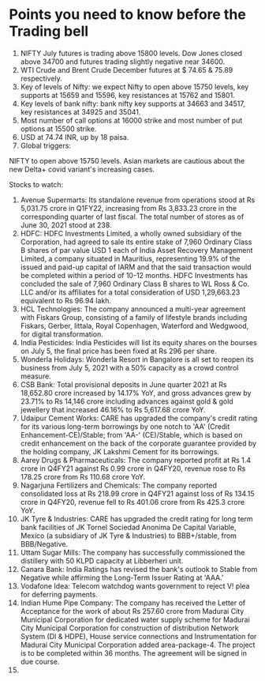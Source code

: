 # Points you need to know before the Trading bell

1. NIFTY July futures is trading above 15800 levels. Dow Jones closed above 34700 and futures trading slightly negative near 34600.
2. WTI Crude and Brent Crude December futures at $ 74.65 & 75.89 respectively.
3. Key of levels of Nifty: we expect Nifty to open above 15750 levels, key supports at 15659 and 15596, key resistances at 15762 and 15801.
4. Key levels of bank nifty: bank nifty key supports at 34663 and 34517, key resistances at 34925 and 35041.
5. Most number of call options at 16000 strike and most number of put options at 15500 strike.
6. USD at 74.74 INR, up by 18 paisa.
7. Global triggers: 

NIFTY to open above 15750 levels. Asian markets are cautious about the new Delta+ covid variant's increasing cases.

Stocks to watch:
1. Avenue Supermarts: Its standalone revenue from operations stood at Rs 5,031.75 crore in Q1FY22, increasing from Rs 3,833.23 crore in the corresponding quarter of last fiscal. The total number of stores as of June 30, 2021 stood at 238.
2. HDFC: HDFC Investments Limited, a wholly owned subsidiary of the Corporation, had agreed to sale its entire stake of 7,960 Ordinary Class B shares of par value USD 1 each of India Asset Recovery Management Limited, a company situated in Mauritius, representing 19.9% of the issued and paid-up capital of IARM and that the said transaction would be completed within a period of 10-12 months. HDFC Investments has concluded the sale of 7,960 Ordinary Class B shares to WL Ross & Co. LLC and/or its affiliates for a total consideration of USD 1,29,663.23 equivalent to Rs 96.94 lakh.
3. HCL Technologies: The company announced a multi-year agreement with Fiskars Group, consisting of a family of lifestyle brands including Fiskars, Gerber, Iittala, Royal Copenhagen, Waterford and Wedgwood, for digital transformation.
4. India Pesticides: India Pesticides will list its equity shares on the bourses on July 5, the final price has been fixed at Rs 296 per share.
5. Wonderla Holidays: Wonderla Resort in Bangalore is all set to reopen its business from July 5, 2021 with a 50% capacity as a crowd control measure.
6. CSB Bank: Total provisional deposits in June quarter 2021 at Rs 18,652.80 crore increased by 14.17% YoY, and gross advances grew by 23.71% to Rs 14,146 crore including advances against gold & gold jewellery that increased 46.16% to Rs 5,617.68 crore YoY.
7. Udaipur Cement Works: CARE has upgraded the company's credit rating for its various long-term borrowings by one notch to 'AA' (Credit Enhancement-CE)/Stable; from 'AA-' (CE)/Stable, which is based on credit enhancement on the back of the corporate guarantee provided by the holding company, JK Lakshmi Cement for its borrowings.
8. Aarey Drugs & Pharmaceuticals: The company reported profit at Rs 1.4 crore in Q4FY21 against Rs 0.99 crore in Q4FY20, revenue rose to Rs 178.25 crore from Rs 110.68 crore YoY.
9. Nagarjuna Fertilizers and Chemicals: The company reported consolidated loss at Rs 218.99 crore in Q4FY21 against loss of Rs 134.15 crore in Q4FY20, revenue fell to Rs 401.06 crore from Rs 425.3 crore YoY.
10. JK Tyre & Industries: CARE has upgraded the credit rating for long term bank facilities of JK Tornel Sociedad Anonima De Capital Variable, Mexico (a subsidiary of JK Tyre & Industries) to BBB+/stable, from BBB/Negative.
11. Uttam Sugar Mills: The company has successfully commissioned the distillery with 50 KLPD capacity at Libberheri unit.
12. Canara Bank: India Ratings has revised the bank's outlook to Stable from Negative while affirming the Long-Term Issuer Rating at 'AAA.'
13. Vodafone Idea: Telecom watchdog wants government to reject V! plea for deferring payments.
14. Indian Hume Pipe Company: The company has received the Letter of Acceptance for the work of about Rs 257.60 crore from Madurai City Municipal Corporation for dedicated water supply scheme for Madurai City Municipal Corporation for construction of distribution Network System (DI & HDPE), House service connections and Instrumentation for Madurai City Municipal Corporation added area-package-4. The project is to be completed within 36 months. The agreement will be signed in due course.
15. 
